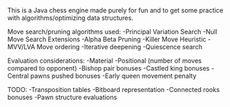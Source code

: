 This is a Java chess engine made purely for fun and to get some practice with algorithms/optimizing data structures.

Move search/pruning algorithms used:
-Principal Variation Search
-Null Move Search Extensions
-Alpha Beta Pruning
-Killer Move Heuristic
-MVV/LVA Move ordering
-Iterative deepening
-Quiescence search

Evaluation considerations:
-Material
-Positional (number of moves compared to opponent)
-Bishop pair bonuses
-Castled king bonuses
-Central pawns pushed bonuses
-Early queen movement penalty

TODO:
-Transposition tables
-Bitboard representation
-Connected rooks bonuses
-Pawn structure evaluations
